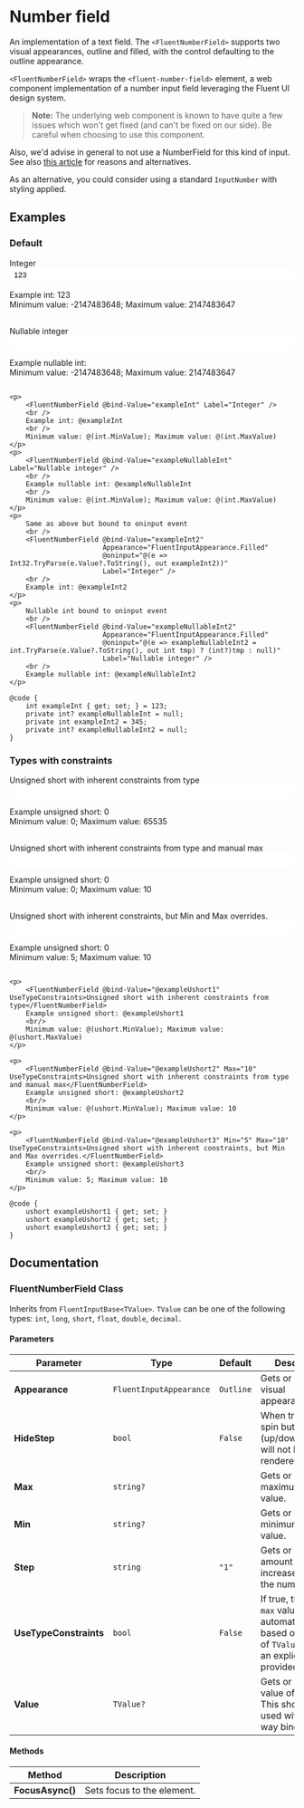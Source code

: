 # Number field

An implementation of a text field. The `<FluentNumberField>` supports two visual appearances, outline and filled, with the control defaulting to the outline appearance.

`<FluentNumberField>` wraps the `<fluent-number-field>` element, a web component implementation of a number input field leveraging the Fluent UI design system.

> **Note:** The underlying web component is known to have quite a few issues which won't get fixed (and can't be fixed on our side). Be careful when choosing to use this component.

Also, we'd advise in general to not use a NumberField for this kind of input. See also [this article](https://developer.mozilla.org/en-US/docs/Web/HTML/Element/input/number#accessibility) for reasons and alternatives.

As an alternative, you could consider using a standard `InputNumber` with styling applied.

## Examples

### Default

<div style="display: flex; flex-direction: column; gap: 1rem;">
    <div>
        <label>Integer</label>
        <input type="number" value="123" style="width: 100%; padding: 5px 8px; border-radius: 4px; border: 1px solid var(--neutral-stroke-rest);">
        <p>Example int: 123<br>Minimum value: -2147483648; Maximum value: 2147483647</p>
    </div>
    <div>
        <label>Nullable integer</label>
        <input type="number" style="width: 100%; padding: 5px 8px; border-radius: 4px; border: 1px solid var(--neutral-stroke-rest);">
        <p>Example nullable int:<br>Minimum value: -2147483648; Maximum value: 2147483647</p>
    </div>
</div>

```razor
<p>
    <FluentNumberField @bind-Value="exampleInt" Label="Integer" />
    <br />
    Example int: @exampleInt
    <br />
    Minimum value: @(int.MinValue); Maximum value: @(int.MaxValue)
</p>
<p>
    <FluentNumberField @bind-Value="exampleNullableInt" Label="Nullable integer" />
    <br />
    Example nullable int: @exampleNullableInt
    <br />
    Minimum value: @(int.MinValue); Maximum value: @(int.MaxValue)
</p>
<p>
    Same as above but bound to oninput event 
    <br />
    <FluentNumberField @bind-Value="exampleInt2"
                       Appearance="FluentInputAppearance.Filled"
                       @oninput="@(e => Int32.TryParse(e.Value?.ToString(), out exampleInt2))"
                       Label="Integer" />
    <br />
    Example int: @exampleInt2
</p>
<p>
    Nullable int bound to oninput event 
    <br />
    <FluentNumberField @bind-Value="exampleNullableInt2"
                       Appearance="FluentInputAppearance.Filled"
                       @oninput="@(e => exampleNullableInt2 = int.TryParse(e.Value?.ToString(), out int tmp) ? (int?)tmp : null)"
                       Label="Nullable integer" />
    <br />
    Example nullable int: @exampleNullableInt2
</p>

@code {
    int exampleInt { get; set; } = 123;
    private int? exampleNullableInt = null;
    private int exampleInt2 = 345;
    private int? exampleNullableInt2 = null;
}
```

### Types with constraints

<div style="display: flex; flex-direction: column; gap: 1rem;">
    <div>
        <label>Unsigned short with inherent constraints from type</label>
        <input type="number" style="width: 100%; padding: 5px 8px; border-radius: 4px; border: 1px solid var(--neutral-stroke-rest);">
        <p>Example unsigned short: 0<br>Minimum value: 0; Maximum value: 65535</p>
    </div>
    <div>
        <label>Unsigned short with inherent constraints from type and manual max</label>
        <input type="number" max="10" style="width: 100%; padding: 5px 8px; border-radius: 4px; border: 1px solid var(--neutral-stroke-rest);">
        <p>Example unsigned short: 0<br>Minimum value: 0; Maximum value: 10</p>
    </div>
    <div>
        <label>Unsigned short with inherent constraints, but Min and Max overrides.</label>
        <input type="number" min="5" max="10" style="width: 100%; padding: 5px 8px; border-radius: 4px; border: 1px solid var(--neutral-stroke-rest);">
        <p>Example unsigned short: 0<br>Minimum value: 5; Maximum value: 10</p>
    </div>
</div>

```razor
<p>
    <FluentNumberField @bind-Value="@exampleUshort1" UseTypeConstraints>Unsigned short with inherent constraints from type</FluentNumberField>
    Example unsigned short: @exampleUshort1
    <br/>
    Minimum value: @(ushort.MinValue); Maximum value: @(ushort.MaxValue)
</p>

<p>
    <FluentNumberField @bind-Value="@exampleUshort2" Max="10" UseTypeConstraints>Unsigned short with inherent constraints from type and manual max</FluentNumberField>
    Example unsigned short: @exampleUshort2
    <br/>
    Minimum value: @(ushort.MinValue); Maximum value: 10
</p>

<p>
    <FluentNumberField @bind-Value="@exampleUshort3" Min="5" Max="10" UseTypeConstraints>Unsigned short with inherent constraints, but Min and Max overrides.</FluentNumberField>
    Example unsigned short: @exampleUshort3
    <br/>
    Minimum value: 5; Maximum value: 10
</p>

@code {
    ushort exampleUshort1 { get; set; }
    ushort exampleUshort2 { get; set; }
    ushort exampleUshort3 { get; set; }
}
```

## Documentation

### FluentNumberField<TValue> Class

Inherits from `FluentInputBase<TValue>`. `TValue` can be one of the following types: `int`, `long`, `short`, `float`, `double`, `decimal`.

#### Parameters

| Parameter | Type | Default | Description |
| --- | --- | --- | --- |
| **Appearance** | `FluentInputAppearance` | `Outline` | Gets or sets the visual appearance. |
| **HideStep** | `bool` | `False` | When true, the spin buttons (up/down arrows) will not be rendered. |
| **Max** | `string?` | | Gets or sets the maximum allowed value. |
| **Min** | `string?` | | Gets or sets the minimum allowed value. |
| **Step** | `string` | `"1"` | Gets or sets the amount to increase/decrease the number with. |
| **UseTypeConstraints** | `bool` | `False` | If true, the `min` and `max` values will be automatically set based on the type of `TValue`, unless an explicit value is provided. |
| **Value** | `TValue?` | | Gets or sets the value of the input. This should be used with two-way binding. |

#### Methods

| Method | Description |
| --- | --- |
| **FocusAsync()** | Sets focus to the element. |